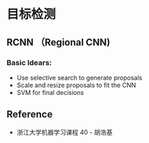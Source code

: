 # 目标检测

## RCNN （Regional CNN)

### Basic Idears:
* Use selective search to generate proposals
* Scale and resize proposals to fit the CNN
* SVM for final decisions

## Reference
* 浙江大学机器学习课程 40 - 胡浩基
